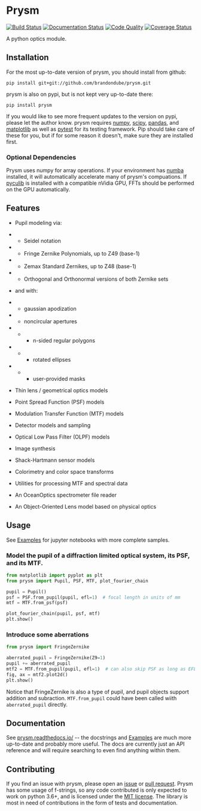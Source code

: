 # Prysm

[![Build Status](https://travis-ci.org/brandondube/prysm.svg?branch=master)](https://travis-ci.org/brandondube/prysm)
[![Documentation Status](https://readthedocs.org/projects/prysm/badge/?version=latest)](http://prysm.readthedocs.io/en/latest/?badge=latest)
[![Code Quality](https://scrutinizer-ci.com/g/brandondube/prysm/badges/quality-score.png?b=master)](https://scrutinizer-ci.com/g/brandondube/prysm/?branch=master)
[![Coverage Status](https://coveralls.io/repos/github/brandondube/prysm/badge.svg?branch=master)](https://coveralls.io/github/brandondube/prysm?branch=master)

A python optics module.

## Installation

For the most up-to-date version of prysm, you should install from github:
```
pip install git+git://github.com/brandondube/prysm.git
```
prysm is also on pypi, but is not kept very up-to-date there:
```
pip install prysm
```

If you would like to see more frequent updates to the version on pypi, please let the author know.  prysm requires [numpy](http://www.numpy.org/), [scipy](https://www.scipy.org/), [pandas](https://pandas.pydata.org/), and [matplotlib](https://matplotlib.org/) as well as [pytest](http://pytest.org/) for its testing framework.  Pip should take care of these for you, but if for some reason it doesn't, make sure they are installed first.

### Optional Dependencies

Prysm uses numpy for array operations.  If your environment has [numba](http://numba.pydata.org/) installed, it will automatically accelerate many of prysm's compuations.  If [pyculib](http://pyculib.readthedocs.io/en/latest/) is installed with a compatible nVidia GPU, FFTs should be performed on the GPU automatically.

## Features

* Pupil modeling via:

* * Seidel notation

* * Fringe Zernike Polynomials, up to Z49 (base-1)

* * Zemax Standard Zernikes, up to Z48 (base-1)

* * Orthogonal and Orthonormal versions of both Zernike sets

* and with:

* * gaussian apodization

* * noncircular apertures

* * * n-sided regular polygons

* * * rotated ellipses

* * * user-provided masks

* Thin lens / geometrical optics models

* Point Spread Function (PSF) models

* Modulation Transfer Function (MTF) models

* Detector models and sampling

* Optical Low Pass Filter (OLPF) models

* Image synthesis

* Shack-Hartmann sensor models

* Colorimetry and color space transforms

* Utilities for processing MTF and spectral data

* An OceanOptics spectrometer file reader

* An Object-Oriented Lens model based on physical optics

## Usage

See [Examples](https://github.com/brandondube/prysm/tree/master/Examples) for jupyter notebooks with more complete samples.

### Model the pupil of a diffraction limited optical system, its PSF, and its MTF.
```python
from matplotlib import pyplot as plt
from prysm import Pupil, PSF, MTF, plot_fourier_chain

pupil = Pupil()
psf = PSF.from_pupil(pupil, efl=1)  # focal length in units of mm
mtf = MTF.from_psf(psf)

plot_fourier_chain(pupil, psf, mtf)
plt.show()
```

### Introduce some aberrations

```python
from prysm import FringeZernike

aberrated_pupil = FringeZernike(Z9=1)
pupil += aberrated_pupil
mtf2 = MTF.from_pupil(pupil, efl=1)  # can also skip PSF as long as EFL is given
fig, ax = mtf2.plot2d()
plt.show()
```
Notice that FringeZernike is also a type of pupil, and pupil objects support addition and subraction.  `MTF.from_pupil` could have been called wiith `aberrated_pupil` directly.

## Documentation

See [prysm.readthedocs.io/](https://github.com/brandondube/prysm/tree/master/docs) -- the docstrings and [Examples](https://github.com/brandondube/prysm/tree/master/Examples) are much more up-to-date and probably more useful.  The docs are currently just an API reference and will require searching to even find anything within them.

## Contributing

If you find an issue with prysm, please open an [issue](https://github.com/brandondube/prysm/issues) or [pull request](https://github.com/brandondube/prysm/pulls).  Prysm has some usage of f-strings, so any code contributed is only expected to work on python 3.6+, and is licensed under the [MIT license](https://github.com/brandondube/prysm/blob/master/LICENSE.md).  The library is
most in need of contributions in the form of tests and documentation.
